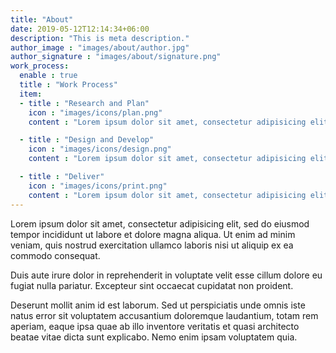 ```yaml
---
title: "About"
date: 2019-05-12T12:14:34+06:00
description: "This is meta description."
author_image : "images/about/author.jpg"
author_signature : "images/about/signature.png"
work_process:
  enable : true
  title : "Work Process"
  item:
  - title : "Research and Plan"
    icon : "images/icons/plan.png"
    content : "Lorem ipsum dolor sit amet, consectetur adipisicing elit, sed do eiusmod tempor incididunt ut labore et dolore magna aliqua."

  - title : "Design and Develop"
    icon : "images/icons/design.png"
    content : "Lorem ipsum dolor sit amet, consectetur adipisicing elit, sed do eiusmod tempor incididunt ut labore et dolore magna aliqua."

  - title : "Deliver"
    icon : "images/icons/print.png"
    content : "Lorem ipsum dolor sit amet, consectetur adipisicing elit, sed do eiusmod tempor incididunt ut labore et dolore magna aliqua."
---
```


Lorem ipsum dolor sit amet, consectetur adipisicing elit, sed do eiusmod tempor incididunt ut labore et dolore magna aliqua. Ut enim ad minim veniam, quis nostrud exercitation ullamco laboris nisi ut aliquip ex ea commodo consequat.

Duis aute irure dolor in reprehenderit in voluptate velit esse cillum dolore eu fugiat nulla pariatur. Excepteur sint occaecat cupidatat non proident.

Deserunt mollit anim id est laborum. Sed ut perspiciatis unde omnis iste natus error sit voluptatem accusantium doloremque laudantium, totam rem aperiam, eaque ipsa quae ab illo inventore veritatis et quasi architecto beatae vitae dicta sunt explicabo. Nemo enim ipsam voluptatem quia.
